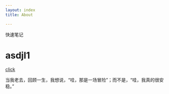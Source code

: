 ```yaml
---
layout: index
title: About

---
```

快速笔记
<h1>asdjl1
</h1>

<a href="djt.qq.com">click</a>

<p>当我老去，回顾一生，我想说，“哇，那是一场冒险”；而不是，“哇，我真的很安稳。”</p>